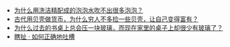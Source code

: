 + [为什么用洗洁精配成的泡泡水吹不出很多泡泡？](https://daily.zhihu.com/story/9777545)
+ [古代用贝壳做货币，为什么穷人不多捡一些贝壳，让自己变得富有？](https://daily.zhihu.com/story/9777665)
+ [为什么过去的书桌上总会压一块玻璃，而现在家里的桌子上却很少有玻璃了？](https://daily.zhihu.com/story/9777669)
+ [瞎扯 · 如何正确地吐槽](https://daily.zhihu.com/story/9777449)
